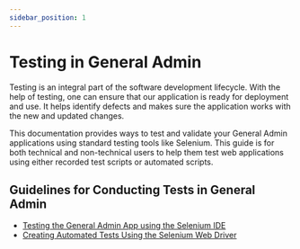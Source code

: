 ```yaml
---
sidebar_position: 1
---
```


# Testing in General Admin

Testing is an integral part of the software development lifecycle. With the help of testing, one can ensure that our application is ready for deployment and use. It helps identify defects and makes sure the application works with the new and updated changes.

This documentation provides ways to test and validate your General Admin applications using standard testing tools like Selenium. This guide is for both technical and non-technical users to help them test web applications using either recorded test scripts or automated scripts.

## Guidelines for Conducting Tests in General Admin

- [Testing the General Admin App using the Selenium IDE](./Testing-the-GA_Universe-App-using-the-Selenium-IDE/)
- [Creating Automated Tests Using the Selenium Web Driver](./Creating-Automated-Tests-Using-the-Selenium-Web-Driver/)
